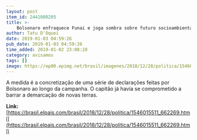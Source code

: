 ```yaml
---
layout: post
item_id: 2441080205
title: >-
    Bolsonaro enfraquece Funai e joga sombra sobre futuro socioambiental do país
author: Tatu D'Oquei
date: 2019-01-03 04:59:26
pub_date: 2019-01-03 04:59:26
time_added: 2019-01-02 23:08:28
category: avisamos
tags: []
image: https://ep00.epimg.net/brasil/imagenes/2018/12/28/politica/1546015511_662269_1546016537_rrss_normal.jpg
---
```


A medida é a concretização de uma série de declarações feitas por Bolsonaro ao longo da campanha. O capitão já havia se comprometido a barrar a demarcação de novas terras.

**Link:** [https://brasil.elpais.com/brasil/2018/12/28/politica/1546015511_662269.html](https://brasil.elpais.com/brasil/2018/12/28/politica/1546015511_662269.html)

